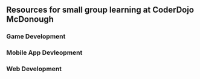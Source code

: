 ## Resources for small group learning at CoderDojo McDonough

### Game Development

### Mobile App Devleopment

### Web Development
